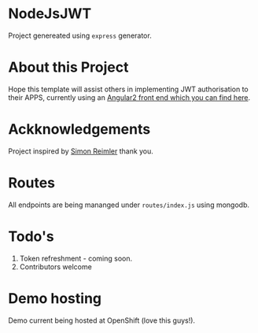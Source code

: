 # NodeJsJWT

Project genereated using `express` generator.

# About this Project

Hope this template will assist others in implementing JWT authorisation to their APPS, currently using an [Angular2 front end which you can find here](https://github.com/rrubio/angularJwtAuthorisation). 

# Ackknowledgements

Project inspired by [Simon Reimler](http://devdactic.com/restful-api-user-authentication-1) thank you.

# Routes

All endpoints are being mananged under `routes/index.js` using mongodb.

# Todo's

1. Token refreshment - coming soon.
2. Contributors welcome

# Demo hosting

Demo current being hosted at OpenShift (love this guys!).


